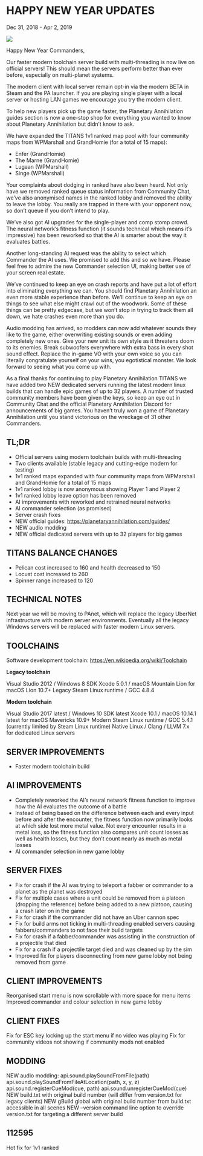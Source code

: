 # HAPPY NEW YEAR UPDATES
Dec 31, 2018 - Apr 2, 2019

<img id="big" src="https://cdn.planetaryannihilation.com/wp-content/uploads/2019/01/112595-1024x640.png">

Happy New Year Commanders,

Our faster modern toolchain server build with multi-threading is now live on official servers! This should mean the servers perform better than ever before, especially on multi-planet systems.

The modern client with local server remain opt-in via the modern BETA in Steam and the PA launcher. If you are playing single player with a local server or hosting LAN games we encourage you try the modern client.

To help new players pick up the game faster, the Planetary Annihilation guides section is now a one-stop shop for everything you wanted to know about Planetary Annihilation but didn’t know to ask.

We have expanded the TITANS 1v1 ranked map pool with four community maps from WPMarshall and GrandHomie (for a total of 15 maps):

 - Enfer (GrandHomie)
 - The Marne (GrandHomie)
 - Lugaan (WPMarshall)
 - Singe (WPMarshall)

Your complaints about dodging in ranked have also been heard. Not only have we removed ranked queue status information from Community Chat, we’ve also anonymised names in the ranked lobby and removed the ability to leave the lobby. You really are trapped in there with your opponent now, so don’t queue if you don’t intend to play.

We’ve also got AI upgrades for the single-player and comp stomp crowd. The neural network’s fitness function (it sounds technical which means it’s impressive) has been reworked so that the AI is smarter about the way it evaluates battles.

Another long-standing AI request was the ability to select which Commander the AI uses. We promised to add this and so we have. Please feel free to admire the new Commander selection UI, making better use of your screen real estate.

We’ve continued to keep an eye on crash reports and have put a lot of effort into eliminating everything we can. You should find Planetary Annihilation an even more stable experience than before. We’ll continue to keep an eye on things to see what else might crawl out of the woodwork. Some of these things can be pretty edgecase, but we won’t stop in trying to track them all down, we hate crashes even more than you do.

Audio modding has arrived, so modders can now add whatever sounds they like to the game, either overwriting existing sounds or even adding completely new ones. Give your new unit its own style as it threatens doom to its enemies. Break subwoofers everywhere with extra bass in every shot sound effect. Replace the in-game VO with your own voice so you can literally congratulate yourself on your wins, you egotistical monster. We look forward to seeing what you come up with.

As a final thanks for continuing to play Planetary Annihilation TITANS we have added two NEW dedicated servers running the latest modern linux builds that can handle epic games of up to 32 players. A number of trusted community members have been given the keys, so keep an eye out in Community Chat and the official Planetary Annihilation Discord for announcements of big games. You haven’t truly won a game of Planetary Annihilation until you stand victorious on the wreckage of 31 other Commanders.

## TL;DR
 - Official servers using modern toolchain builds with multi-threading
 - Two clients available (stable legacy and cutting-edge modern for testing)
 - 1v1 ranked maps expanded with four community maps from WPMarshall and GrandHomie for a total of 15 maps
 - 1v1 ranked lobby is now anonymous showing Player 1 and Player 2
 - 1v1 ranked lobby leave option has been removed
 - AI improvements with reworked and retrained neural networks
 - AI commander selection (as promised)
 - Server crash fixes
 - NEW official guides: https://planetaryannihilation.com/guides/
 - NEW audio modding
 - NEW official dedicated servers with up to 32 players for big games

## TITANS BALANCE CHANGES
 - Pelican cost increased to 160 and health decreased to 150
 - Locust cost increased to 260
 - Spinner range increased to 120

## TECHNICAL NOTES
Next year we will be moving to PAnet, which will replace the legacy UberNet infrastructure with modern server environments. Eventually all the legacy Windows servers will be replaced with faster modern Linux servers.

## TOOLCHAINS
Software development toolchain: https://en.wikipedia.org/wiki/Toolchain

**Legacy toolchain**

Visual Studio 2012 / Windows 8 SDK
Xcode 5.0.1 / macOS Mountain Lion for macOS Lion 10.7+
Legacy Steam Linux runtime / GCC 4.8.4

**Modern toolchain**

Visual Studio 2017 latest / Windows 10 SDK latest
Xcode 10.1 / macOS 10.14.1 latest for macOS Mavericks 10.9+
Modern Steam Linux runtime / GCC 5.4.1 (currently limited by Steam Linux runtime)
Native Linux / Clang / LLVM 7.x for dedicated Linux servers

## SERVER IMPROVEMENTS
 - Faster modern toolchain build

## AI IMPROVEMENTS
 - Completely reworked the AI’s neural network fitness function to improve how the AI evaluates the outcome of a battle
 - Instead of being based on the difference between each and every input before and after the encounter, the fitness function now primarily looks at which side lost more metal value. Not every encounter results in a metal loss, so the fitness function also compares unit count losses as well as health losses, but they don’t count nearly as much as metal losses
 - AI commander selection in new game lobby

## SERVER FIXES
- Fix for crash if the AI was trying to teleport a fabber or commander to a planet as the planet was destroyed
- Fix for multiple cases where a unit could be removed from a platoon (dropping the reference) before being added to a new platoon, causing a crash later on in the game
- Fix for crash if the commander did not have an Uber cannon spec
- Fix for build arms not ticking in multi-threading enabled servers causing fabbers/commanders to not face their build targets
- Fix for crash if a fabber/commander was assisting in the construction of a projectile that died
- Fix for a crash if a projectile target died and was cleaned up by the sim
- Improved fix for players disconnecting from new game lobby not being removed from game

## CLIENT IMPROVEMENTS
Reorganised start menu is now scrollable with more space for menu items
Improved commander and colour selection in new game lobby

## CLIENT FIXES
Fix for ESC key locking up the start menu if no video was playing
Fix for community videos not showing if community mods not enabled

## MODDING
NEW audio modding:
api.sound.playSoundFromFile(path)
api.sound.playSoundFromFileAtLocation(path, x, y, z)
api.sound.registerCueMod(cue, path)
api.sound.unregisterCueMod(cue)
NEW build.txt with original build number (will differ from version.txt for legacy clients)
NEW gBuild global with original build number from build.txt accessible in all scenes
NEW –version command line option to override version.txt for targeting a different server build

## 112595
Hot fix for 1v1 ranked